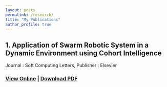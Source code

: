 ```yaml
---
layout: posts
permalink: /research/
title: "My Publications"
author_profile: true
---
```


## 1. Application of Swarm Robotic System in a Dynamic Environment using Cohort Intelligence
  Journal : Soft Computing Letters, Publisher : Elsevier
### [View Online](https://www.sciencedirect.com/science/article/pii/S2666222120300058) | [Download PDF]("Priya-SB.github.io/_pages/socl.pdf")
